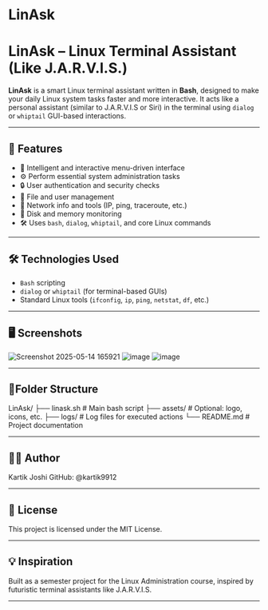 # LinAsk

# LinAsk – Linux Terminal Assistant (Like J.A.R.V.I.S.)

**LinAsk** is a smart Linux terminal assistant written in **Bash**, designed to make your daily Linux system tasks faster and more interactive. It acts like a personal assistant (similar to J.A.R.V.I.S or Siri) in the terminal using `dialog` or `whiptail` GUI-based interactions.

---

## 🚀 Features

- 🧠 Intelligent and interactive menu-driven interface
- ⚙️ Perform essential system administration tasks
- 🔒 User authentication and security checks
- 📁 File and user management
- 📡 Network info and tools (IP, ping, traceroute, etc.)
- 💽 Disk and memory monitoring
- 🛠️ Uses `bash`, `dialog`, `whiptail`, and core Linux commands

---

## 🛠️ Technologies Used

- `Bash` scripting
- `dialog` or `whiptail` (for terminal-based GUIs)
- Standard Linux tools (`ifconfig`, `ip`, `ping`, `netstat`, `df`, etc.)

---

## 🖥️ Screenshots
![Screenshot 2025-05-14 165921](https://github.com/user-attachments/assets/05f5a7ae-f0ee-42ef-b492-f6fe38b218bc)
![image](https://github.com/user-attachments/assets/3162de65-f59d-4049-800a-f346ab3c2a26)
![image](https://github.com/user-attachments/assets/75df7cd1-0284-4e24-9fdf-66c8f58ed325)


---

## 📁Folder Structure
LinAsk/
├── linask.sh           # Main bash script
├── assets/             # Optional: logo, icons, etc.
├── logs/               # Log files for executed actions
└── README.md           # Project documentation


---

## 👨‍💻 Author
Kartik Joshi
GitHub: @kartik9912


---
## 📜 License
This project is licensed under the MIT License.



---
## 💡 Inspiration
Built as a semester project for the Linux Administration course, inspired by futuristic terminal assistants like J.A.R.V.I.S.



---

